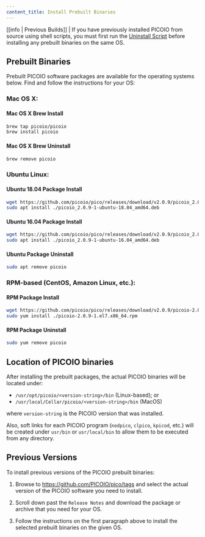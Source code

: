 ```yaml
---
content_title: Install Prebuilt Binaries
---
```


[[info | Previous Builds]]
| If you have previously installed PICOIO from source using shell scripts, you must first run the [Uninstall Script](01_build-from-source/01_shell-scripts/05_uninstall-picoio.md) before installing any prebuilt binaries on the same OS.

## Prebuilt Binaries

Prebuilt PICOIO software packages are available for the operating systems below. Find and follow the instructions for your OS:

### Mac OS X:

#### Mac OS X Brew Install
```sh
brew tap picoio/picoio
brew install picoio
```
#### Mac OS X Brew Uninstall
```sh
brew remove picoio
```

### Ubuntu Linux:

#### Ubuntu 18.04 Package Install
```sh
wget https://github.com/picoio/pico/releases/download/v2.0.9/picoio_2.0.9-1-ubuntu-18.04_amd64.deb
sudo apt install ./picoio_2.0.9-1-ubuntu-18.04_amd64.deb
```
#### Ubuntu 16.04 Package Install
```sh
wget https://github.com/picoio/pico/releases/download/v2.0.9/picoio_2.0.9-1-ubuntu-16.04_amd64.deb
sudo apt install ./picoio_2.0.9-1-ubuntu-16.04_amd64.deb
```
#### Ubuntu Package Uninstall
```sh
sudo apt remove picoio
```

### RPM-based (CentOS, Amazon Linux, etc.):

#### RPM Package Install
```sh
wget https://github.com/picoio/pico/releases/download/v2.0.9/picoio-2.0.9-1.el7.x86_64.rpm
sudo yum install ./picoio-2.0.9-1.el7.x86_64.rpm
```
#### RPM Package Uninstall
```sh
sudo yum remove picoio
```

## Location of PICOIO binaries

After installing the prebuilt packages, the actual PICOIO binaries will be located under:
* `/usr/opt/picoio/<version-string>/bin` (Linux-based); or
* `/usr/local/Cellar/picoio/<version-string>/bin` (MacOS)

where `version-string` is the PICOIO version that was installed.

Also, soft links for each PICOIO program (`nodpico`, `clpico`, `kpicod`, etc.) will be created under `usr/bin` or `usr/local/bin` to allow them to be executed from any directory.

## Previous Versions

To install previous versions of the PICOIO prebuilt binaries:

1. Browse to https://github.com/PICOIO/pico/tags and select the actual version of the PICOIO software you need to install.

2. Scroll down past the `Release Notes` and download the package or archive that you need for your OS.

3. Follow the instructions on the first paragraph above to install the selected prebuilt binaries on the given OS.
